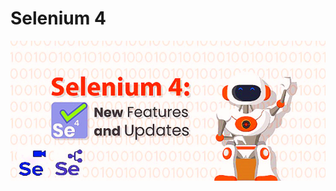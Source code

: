 # Selenium 4
![alt text](https://github.com/venkywarriors/selenium-4/blob/main/selenium-04.jpg ":mag_right: Keep Exploring :mag:")
